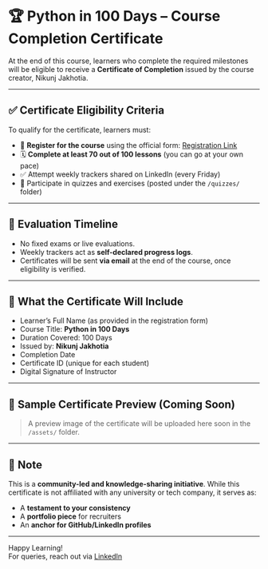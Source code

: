 # 🏆 Python in 100 Days – Course Completion Certificate

At the end of this course, learners who complete the required milestones will be eligible to receive a **Certificate of Completion** issued by the course creator, Nikunj Jakhotia.

---

## ✅ Certificate Eligibility Criteria

To qualify for the certificate, learners must:

- 📌 **Register for the course** using the official form: [Registration Link](https://forms.gle/7WsiAnV7CX6vTk1KA)
- 🗓️ **Complete at least 70 out of 100 lessons** (you can go at your own pace)
- ✅ Attempt weekly trackers shared on LinkedIn (every Friday)
- 🧠 Participate in quizzes and exercises (posted under the `/quizzes/` folder)

---

## 📅 Evaluation Timeline

- No fixed exams or live evaluations.
- Weekly trackers act as **self-declared progress logs**.
- Certificates will be sent **via email** at the end of the course, once eligibility is verified.

---

## 📜 What the Certificate Will Include

- Learner’s Full Name (as provided in the registration form)
- Course Title: **Python in 100 Days**
- Duration Covered: 100 Days
- Issued by: **Nikunj Jakhotia**
- Completion Date
- Certificate ID (unique for each student)
- Digital Signature of Instructor

---

## 🧾 Sample Certificate Preview (Coming Soon)

> A preview image of the certificate will be uploaded here soon in the `/assets/` folder.

---

## 📌 Note

This is a **community-led and knowledge-sharing initiative**. While this certificate is not affiliated with any university or tech company, it serves as:
- A **testament to your consistency**
- A **portfolio piece** for recruiters
- An **anchor for GitHub/LinkedIn profiles**

---

Happy Learning!  
For queries, reach out via [LinkedIn](https://www.linkedin.com/in/nikunjjakhotia/)
